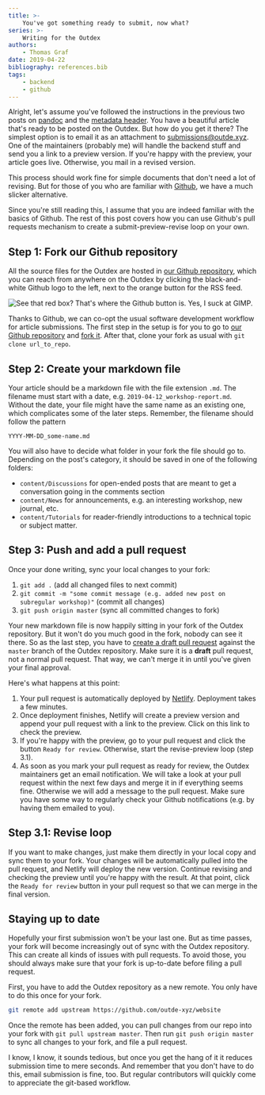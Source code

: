 ```yaml
---
title: >-
    You've got something ready to submit, now what?
series: >-
    Writing for the Outdex
authors:
    - Thomas Graf
date: 2019-04-22
bibliography: references.bib
tags:
    - backend
    - github
---
```


<!-- START_SUMMARY_BLOCK -->
Alright, let's assume you've followed the instructions in the previous two posts on [pandoc]({filename}/Tutorials/outdex_guide_writing.md) and the [metadata header]({filename}/Tutorials/outdex_guide_yaml.md).
You have a beautiful article that's ready to be posted on the Outdex.
But how do you get it there?
The simplest option is to email it as an attachment to [submissions@outde.xyz](mailto:submissions@outde.xyz).
One of the maintainers (probably me) will handle the backend stuff and send you a link to a preview version.
If you're happy with the preview, your article goes live.
Otherwise, you mail in a revised version.

This process should work fine for simple documents that don't need a lot of revising.
But for those of you who are familiar with [Github](https://github.com), we have a much slicker alternative.
<!-- END_SUMMARY_BLOCK -->

Since you're still reading this, I assume that you are indeed familiar with the basics of Github.
The rest of this post covers how you can use Github's pull requests mechanism to create a submit-preview-revise loop on your own.

## Step 1: Fork our Github repository

All the source files for the Outdex are hosted in [our Github repository](https://github.com/outde-xyz/website), which you can reach from anywhere on the Outdex by clicking the black-and-white Github logo to the left, next to the orange button for the RSS feed.

![See that red box? That's where the Github button is. Yes, I suck at GIMP.]({static}/img/2019-04-22/highlight_github_button.gif)

Thanks to Github, we can co-opt the usual software development workflow for article submissions.
The first step in the setup is for you to go to [our Github repository](https://github.com/outde-xyz/website) and [fork it](https://help.github.com/en/articles/fork-a-repo).
After that, clone your fork as usual with `git clone url_to_repo`.


## Step 2: Create your markdown file

Your article should be a markdown file with the file extension `.md`.
The filename must start with a date, e.g. `2019-04-12_workshop-report.md`.
Without the date, your file might have the same name as an existing one, which complicates some of the later steps.
Remember, the filename should follow the pattern

```
YYYY-MM-DD_some-name.md
```

You will also have to decide what folder in your fork the file should go to.
Depending on the post's category, it should be saved in one of the following folders:
- `content/Discussions` for open-ended posts that are meant to get a conversation going in the comments section
- `content/News` for announcements, e.g. an interesting workshop, new journal, etc.
- `content/Tutorials` for reader-friendly introductions to a technical topic or subject matter.

## Step 3: Push and add a pull request

Once your done writing, sync your local changes to your fork:

1. `git add .` (add all changed files to next commit)
1. `git commit -m "some commit message (e.g. added new post on subregular workshop)"` (commit all changes)
1. `git push origin master` (sync all committed changes to fork)

Your new markdown file is now happily sitting in your fork of the Outdex repository.
But it won't do you much good in the fork, nobody can see it there.
So as the last step, you have to [create a draft pull request](https://help.github.com/en/articles/creating-a-pull-request-from-a-fork) against the `master` branch of the Outdex repository.
Make sure it is a **draft** pull request, not a normal pull request.
That way, we can't merge it in until you've given your final approval.

Here's what happens at this point:

1. Your pull request is automatically deployed by [Netlify](https:/www.netlify.com).
   Deployment takes a few minutes.
1. Once deployment finishes, Netlify will create a preview version and append your pull request with a link to the preview.
   Click on this link to check the preview.
1. If you're happy with the preview, go to your pull request and click the button `Ready for review`.
   Otherwise, start the revise-preview loop (step 3.1).
1. As soon as you mark your pull request as ready for review, the Outdex maintainers get an email notification.
   We will take a look at your pull request within the next few days and merge it in if everything seems fine.
   Otherwise we will add a message to the pull request.
   Make sure you have some way to regularly check your Github notifications (e.g. by having them emailed to you).

## Step 3.1: Revise loop

If you want to make changes, just make them directly in your local copy and sync them to your fork.
Your changes will be automatically pulled into the pull request, and Netlify will deploy the new version.
Continue revising and checking the preview until you're happy with the result.
At that point, click the `Ready for review` button in your pull request so that we can merge in the final version.

## Staying up to date

Hopefully your first submission won't be your last one.
But as time passes, your fork will become increasingly out of sync with the Outdex repository.
This can create all kinds of issues with pull requests.
To avoid those, you should always make sure that your fork is up-to-date before filing a pull request.

First, you have to add the Outdex repository as a new remote.
You only have to do this once for your fork.

```sh
git remote add upstream https://github.com/outde-xyz/website
```

Once the remote has been added, you can pull changes from our repo into your fork with `git pull upstream master`.
Then run `git push origin master` to sync all changes to your fork, and file a pull request.

I know, I know, it sounds tedious, but once you get the hang of it it reduces submission time to mere seconds.
And remember that you don't have to do this, email submission is fine, too.
But regular contributors will quickly come to appreciate the git-based workflow.
